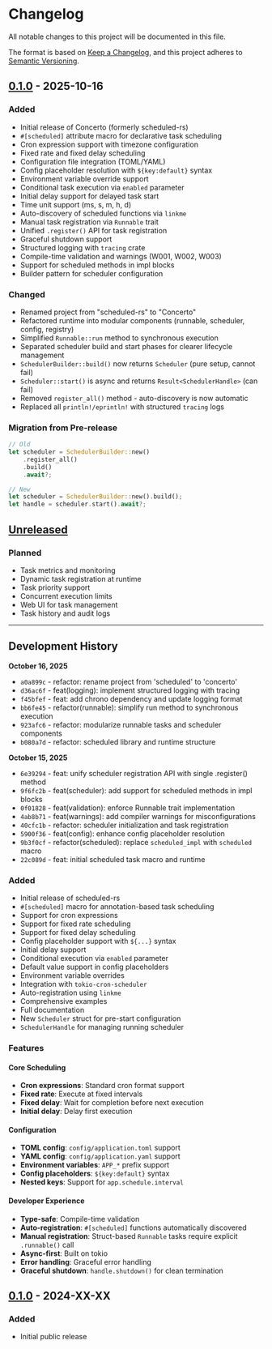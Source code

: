 # Changelog

All notable changes to this project will be documented in this file.

The format is based on [Keep a Changelog](https://keepachangelog.com/en/1.0.0/),
and this project adheres to [Semantic Versioning](https://semver.org/spec/v2.0.0.html).

## [0.1.0] - 2025-10-16

### Added
- Initial release of Concerto (formerly scheduled-rs)
- `#[scheduled]` attribute macro for declarative task scheduling
- Cron expression support with timezone configuration
- Fixed rate and fixed delay scheduling
- Configuration file integration (TOML/YAML)
- Config placeholder resolution with `${key:default}` syntax
- Environment variable override support
- Conditional task execution via `enabled` parameter
- Initial delay support for delayed task start
- Time unit support (ms, s, m, h, d)
- Auto-discovery of scheduled functions via `linkme`
- Manual task registration via `Runnable` trait
- Unified `.register()` API for task registration
- Graceful shutdown support
- Structured logging with `tracing` crate
- Compile-time validation and warnings (W001, W002, W003)
- Support for scheduled methods in impl blocks
- Builder pattern for scheduler configuration

### Changed
- Renamed project from "scheduled-rs" to "Concerto"
- Refactored runtime into modular components (runnable, scheduler, config, registry)
- Simplified `Runnable::run` method to synchronous execution
- Separated scheduler build and start phases for clearer lifecycle management
- `SchedulerBuilder::build()` now returns `Scheduler` (pure setup, cannot fail)
- `Scheduler::start()` is async and returns `Result<SchedulerHandle>` (can fail)
- Removed `register_all()` method - auto-discovery is now automatic
- Replaced all `println!/eprintln!` with structured `tracing` logs

### Migration from Pre-release
```rust
// Old
let scheduler = SchedulerBuilder::new()
    .register_all()
    .build()
    .await?;

// New
let scheduler = SchedulerBuilder::new().build();
let handle = scheduler.start().await?;
```

## [Unreleased]

### Planned
- Task metrics and monitoring
- Dynamic task registration at runtime
- Task priority support
- Concurrent execution limits
- Web UI for task management
- Task history and audit logs

---

## Development History

**October 16, 2025**
- `a0a899c` - refactor: rename project from 'scheduled' to 'concerto'
- `d36ac6f` - feat(logging): implement structured logging with tracing
- `f45bfef` - feat: add chrono dependency and update logging format
- `bb6fe45` - refactor(runnable): simplify run method to synchronous execution
- `923afc6` - refactor: modularize runnable tasks and scheduler components
- `b080a7d` - refactor: scheduled library and runtime structure

**October 15, 2025**
- `6e39294` - feat: unify scheduler registration API with single .register() method
- `9f6fc2b` - feat(scheduler): add support for scheduled methods in impl blocks
- `0f01828` - feat(validation): enforce Runnable trait implementation
- `4ab8b71` - feat(warnings): add compiler warnings for misconfigurations
- `40cfc1b` - refactor: scheduler initialization and task registration
- `5900f36` - feat(config): enhance config placeholder resolution
- `9b3f0cf` - refactor(scheduled): replace `scheduled_impl` with `scheduled` macro
- `22c089d` - feat: initial scheduled task macro and runtime

[0.1.0]: https://github.com/yourusername/concerto/releases/tag/v0.1.0


### Added
- Initial release of scheduled-rs
- `#[scheduled]` macro for annotation-based task scheduling
- Support for cron expressions
- Support for fixed rate scheduling
- Support for fixed delay scheduling
- Config placeholder support with `${...}` syntax
- Initial delay support
- Conditional execution via `enabled` parameter
- Default value support in config placeholders
- Environment variable overrides
- Integration with `tokio-cron-scheduler`
- Auto-registration using `linkme`
- Comprehensive examples
- Full documentation
- New `Scheduler` struct for pre-start configuration
- `SchedulerHandle` for managing running scheduler

### Features

#### Core Scheduling
- **Cron expressions**: Standard cron format support
- **Fixed rate**: Execute at fixed intervals
- **Fixed delay**: Wait for completion before next execution
- **Initial delay**: Delay first execution

#### Configuration
- **TOML config**: `config/application.toml` support
- **YAML config**: `config/application.yaml` support
- **Environment variables**: `APP_*` prefix support
- **Config placeholders**: `${key:default}` syntax
- **Nested keys**: Support for `app.schedule.interval`

#### Developer Experience
- **Type-safe**: Compile-time validation
- **Auto-registration**: `#[scheduled]` functions automatically discovered
- **Manual registration**: Struct-based `Runnable` tasks require explicit `.runnable()` call
- **Async-first**: Built on tokio
- **Error handling**: Graceful error handling
- **Graceful shutdown**: `handle.shutdown()` for clean termination

## [0.1.0] - 2024-XX-XX

### Added
- Initial public release


[Unreleased]: https://github.com/yourusername/scheduled-rs/compare/v0.1.0...HEAD
[0.1.0]: https://github.com/yourusername/scheduled-rs/releases/tag/v0.1.0